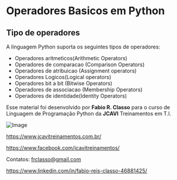 Operadores Basicos em Python
============================

Tipo de operadores
------------------

A linguagem Python suporta os seguintes tipos de operadores:

- Operadores aritmeticos(Arithmetic Operators)
- Operadores de comparacao (Comparison Operators)
- Operadores de atribuicao (Assignment operators)
- Operadores Logicos(Logical operators)
- Operadores bit a bit (Bitwise Operators)
- Operadores de associacao (Membership Operators)
- Operadores de identidade(Identity Operators)


Esse material foi desenvolvido por **Fabio R. Classo** para o curso de Linguagem de
Programação Python da **JCAVI** Treinamentos em T.I.


![Image](https://github.com/frclasso/apostila_python_modulo_1/blob/master/jcavi.png "JCAVI")

https://www.jcavitreinamentos.com.br/

https://www.facebook.com/jcavitreinamentos/

Contatos: frclasso@gmail.com

https://www.linkedin.com/in/fabio-reis-classo-46881425/